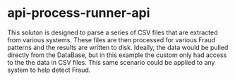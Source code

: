 # api-process-runner-api

This soluton is designed to parse a series of CSV files that are extracted from various systems.  These files are then processed for various Fraud patterns and the results are written to disk.  Ideally, the data would be pulled directly from the DataBase, but in this example the custom only had access to the the data in CSV files.  This same scenario could be applied to any system to help detect Fraud.

